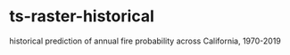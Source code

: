 # ts-raster-historical
historical prediction of annual fire probability across California, 1970-2019

